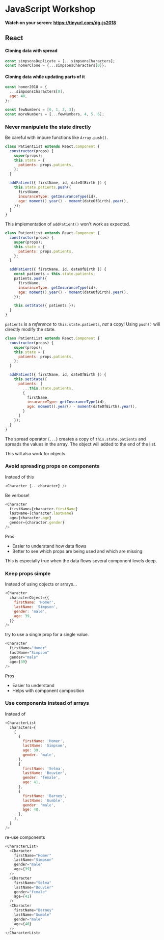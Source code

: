 # JavaScript Workshop

**Watch on your screen: https://tinyurl.com/dg-js2018**

## React

#### Cloning data with spread

```javascript
const simpsonsDuplicate = [...simpsonsCharacters];
const homerClone = {...simpsonsCharacters[0]};
```

#### Cloning data while updating parts of it

```javascript
const homer2018 = {
  ...simpsonsCharacters[0],
  age: 40,
};

const fewNumbers = [0, 1, 2, 3];
const moreNumbers = [...fewNumbers, 4, 5, 6];
```

### Never manipulate the state directly

Be careful with impure functions like `Array.push()`.

```javascript
class PatientList extends React.Component {
  constructor(props) {
    super(props);
    this.state = {
      patients: props.patients,
    };
  }

  addPatient({ firstName, id, dateOfBirth }) {
    this.state.patients.push({
      firstName,
      insuranceType: getInsuranceType(id),
      age: moment().year() - moment(dateOfBirth).year(),
    });
  }
}
```
This implementation of `addPatient()` won't work as expected.

```javascript
class PatientList extends React.Component {
  constructor(props) {
    super(props);
    this.state = {
      patients: props.patients,
    };
  }

  addPatient({ firstName, id, dateOfBirth }) {
    const patients = this.state.patients;
    patients.push({
      firstName,
      insuranceType: getInsuranceType(id),
      age: moment().year() - moment(dateOfBirth).year(),
    });

    this.setState({ patients });
  }
}
```

`patients` is a *reference* to `this.state.patients`, _not_ a copy! Using `push()` will directly modify the state.

```javascript
class PatientList extends React.Component {
  constructor(props) {
    super(props);
    this.state = {
      patients: props.patients,
    };
  }

  addPatient({ firstName, id, dateOfBirth }) {
    this.setState({
      patients: [
        ...this.state.patients,
        {
          firstName,
          insuranceType: getInsuranceType(id),
          age: moment().year() - moment(dateOfBirth).year(),
        }
      ]
    });
  }
}
```

The spread operator (`...`) creates a copy of `this.state.patients` and spreads the values in the array. The object will added to the end of the list.

This will also work for objects.

### Avoid spreading props on components

Instead of this
```javascript
<Character {...character} />
```

Be verbose!
```javascript
<Character
  firstName={character.firstName}
  lastName={character.lastName}
  age={character.age}
  gender={character.gender}
/>
```

Pros
 - Easier to understand how data flows
 - Better to see which props are being used and which are missing

This is especially true when the data flows several component levels deep.


### Keep props simple

Instead of using objects or arrays...
```javascript
<Character
  characterObject={{
    firstName: 'Homer',
    lastName: 'Simpson',
    gender: 'male',
    age: 39,
  }}
/>
```

try to use a single prop for a single value.
```javascript
<Character
  firstName="Homer"
  lastName="Simpson"
  gender="male"
  age={39}
/>
```

Pros
 - Easier to understand
 - Helps with component composition

### Use components instead of arrays

Instead of
```javascript
<CharacterList
  characters={
    [
      {
        firstName: 'Homer',
        lastName: 'Simpson',
        age: 39,
        gender: 'male',
      },
      {
        firstName: 'Selma',
        lastName: 'Bouvier',
        gender: 'female',
        age: 41,
      },
      {
        firstName: 'Barney',
        lastName: 'Gumble',
        gender: 'male',
        age: 40,
      },
    ],
  }
/>
```

re-use components

```javascript
<CharacterList>
  <Character
    firstName="Homer"
    lastName="Simpson"
    gender="male"
    age={39}
  />
  <Character
    firstName="Selma"
    lastName="Bouvier"
    gender="female"
    age={41}
  />
  <Character
    firstName="Barney"
    lastName="Gumble"
    gender="male"
    age={40}
  />
</CharacterList>
```
